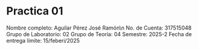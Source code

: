 # Practica 01
Nombre completo: Aguilar Pérez José Ramón\n
No. de Cuenta: 317515048
Grupo de Laboratorio: 02
Grupo de Teoría: 04
Semestre: 2025-2
Fecha de entrega límite: 15/feberi/2025 
